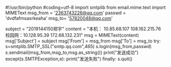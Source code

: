 #!/usr/bin/python
#coding=utf-8
import smtplib
from email.mime.text import MIMEText
msg_from = '2363743226@qq.com'
passwd = 'dvdfafmsaxrkeaha'
msg_to= '57820048@qq.com'

subject = "2019144150郑宇"
content = "本机：  10.85.68.107  108.162.215.76  校园网：10.128.95.39 172.68.132.231"
msg = MIMEText(content)
msg['Subject'] = subject
msg['From'] = msg_from
msg['To'] = msg_to
try:
    s=smtplib.SMTP_SSL("smtp.qq.com",465)
    s.login(msg_from,passwd)
    s.sendmail(msg_from,msg_to,msg.as_string())
    print("发送成功")
except(s.SMTPException,e):
    print("发送失败")
finally:
    s.quit()
